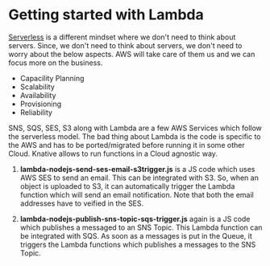 # Getting started with Lambda

[Serverless](https://aws.amazon.com/elasticache/) is a different mindset where we don't need to think about servers. Since, we don't need to think about servers, we don't need to worry about the below aspects. AWS will take care of them us and we can focus more on the business.

- Capacility Planning
- Scalability
- Availability
- Provisioning
- Reliability

 SNS, SQS, SES, S3 along with Lambda are a few AWS Services which follow the serverless model. The bad thing about Lambda is the code is specific to the AWS and has to be ported/migrated before running it in some other Cloud. Knative allows to run functions in a Cloud agnostic way.

 1. **lambda-nodejs-send-ses-email-s3trigger.js** is a JS code which uses AWS SES to send an email. This can be integrated with S3. So, when an object is uploaded to S3, it can automatically trigger the Lambda function which will send an email notification. Note that both the email addresses have to veified in the SES.

 2. **lambda-nodejs-publish-sns-topic-sqs-trigger.js** again is a JS code which publishes a messaged to an SNS Topic. This Lambda function can be integrated with SQS. As soon as a messages is put in the Queue, it triggers the Lambda functions which publishes a messages to the SNS Topic.